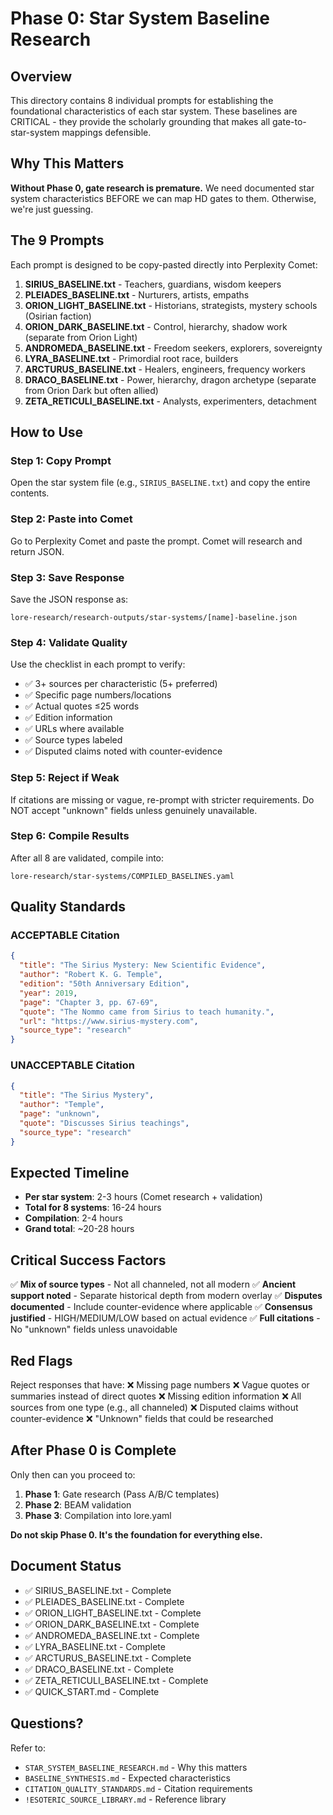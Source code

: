 # Phase 0: Star System Baseline Research

## Overview

This directory contains 8 individual prompts for establishing the foundational characteristics of each star system. These baselines are CRITICAL - they provide the scholarly grounding that makes all gate-to-star-system mappings defensible.

## Why This Matters

**Without Phase 0, gate research is premature.** We need documented star system characteristics BEFORE we can map HD gates to them. Otherwise, we're just guessing.

## The 9 Prompts

Each prompt is designed to be copy-pasted directly into Perplexity Comet:

1. **SIRIUS_BASELINE.txt** - Teachers, guardians, wisdom keepers
2. **PLEIADES_BASELINE.txt** - Nurturers, artists, empaths
3. **ORION_LIGHT_BASELINE.txt** - Historians, strategists, mystery schools (Osirian faction)
4. **ORION_DARK_BASELINE.txt** - Control, hierarchy, shadow work (separate from Orion Light)
5. **ANDROMEDA_BASELINE.txt** - Freedom seekers, explorers, sovereignty
6. **LYRA_BASELINE.txt** - Primordial root race, builders
7. **ARCTURUS_BASELINE.txt** - Healers, engineers, frequency workers
8. **DRACO_BASELINE.txt** - Power, hierarchy, dragon archetype (separate from Orion Dark but often allied)
9. **ZETA_RETICULI_BASELINE.txt** - Analysts, experimenters, detachment

## How to Use

### Step 1: Copy Prompt
Open the star system file (e.g., `SIRIUS_BASELINE.txt`) and copy the entire contents.

### Step 2: Paste into Comet
Go to Perplexity Comet and paste the prompt. Comet will research and return JSON.

### Step 3: Save Response
Save the JSON response as:
```
lore-research/research-outputs/star-systems/[name]-baseline.json
```

### Step 4: Validate Quality
Use the checklist in each prompt to verify:
- ✅ 3+ sources per characteristic (5+ preferred)
- ✅ Specific page numbers/locations
- ✅ Actual quotes ≤25 words
- ✅ Edition information
- ✅ URLs where available
- ✅ Source types labeled
- ✅ Disputed claims noted with counter-evidence

### Step 5: Reject if Weak
If citations are missing or vague, re-prompt with stricter requirements. Do NOT accept "unknown" fields unless genuinely unavailable.

### Step 6: Compile Results
After all 8 are validated, compile into:
```
lore-research/star-systems/COMPILED_BASELINES.yaml
```

## Quality Standards

### ACCEPTABLE Citation
```json
{
  "title": "The Sirius Mystery: New Scientific Evidence",
  "author": "Robert K. G. Temple",
  "edition": "50th Anniversary Edition",
  "year": 2019,
  "page": "Chapter 3, pp. 67-69",
  "quote": "The Nommo came from Sirius to teach humanity.",
  "url": "https://www.sirius-mystery.com",
  "source_type": "research"
}
```

### UNACCEPTABLE Citation
```json
{
  "title": "The Sirius Mystery",
  "author": "Temple",
  "page": "unknown",
  "quote": "Discusses Sirius teachings",
  "source_type": "research"
}
```

## Expected Timeline

- **Per star system**: 2-3 hours (Comet research + validation)
- **Total for 8 systems**: 16-24 hours
- **Compilation**: 2-4 hours
- **Grand total**: ~20-28 hours

## Critical Success Factors

✅ **Mix of source types** - Not all channeled, not all modern
✅ **Ancient support noted** - Separate historical depth from modern overlay
✅ **Disputes documented** - Include counter-evidence where applicable
✅ **Consensus justified** - HIGH/MEDIUM/LOW based on actual evidence
✅ **Full citations** - No "unknown" fields unless unavoidable

## Red Flags

Reject responses that have:
❌ Missing page numbers
❌ Vague quotes or summaries instead of direct quotes
❌ Missing edition information
❌ All sources from one type (e.g., all channeled)
❌ Disputed claims without counter-evidence
❌ "Unknown" fields that could be researched

## After Phase 0 is Complete

Only then can you proceed to:
1. **Phase 1**: Gate research (Pass A/B/C templates)
2. **Phase 2**: BEAM validation
3. **Phase 3**: Compilation into lore.yaml

**Do not skip Phase 0. It's the foundation for everything else.**

## Document Status

- ✅ SIRIUS_BASELINE.txt - Complete
- ✅ PLEIADES_BASELINE.txt - Complete
- ✅ ORION_LIGHT_BASELINE.txt - Complete
- ✅ ORION_DARK_BASELINE.txt - Complete
- ✅ ANDROMEDA_BASELINE.txt - Complete
- ✅ LYRA_BASELINE.txt - Complete
- ✅ ARCTURUS_BASELINE.txt - Complete
- ✅ DRACO_BASELINE.txt - Complete
- ✅ ZETA_RETICULI_BASELINE.txt - Complete
- ✅ QUICK_START.md - Complete

## Questions?

Refer to:
- `STAR_SYSTEM_BASELINE_RESEARCH.md` - Why this matters
- `BASELINE_SYNTHESIS.md` - Expected characteristics
- `CITATION_QUALITY_STANDARDS.md` - Citation requirements
- `!ESOTERIC_SOURCE_LIBRARY.md` - Reference library
